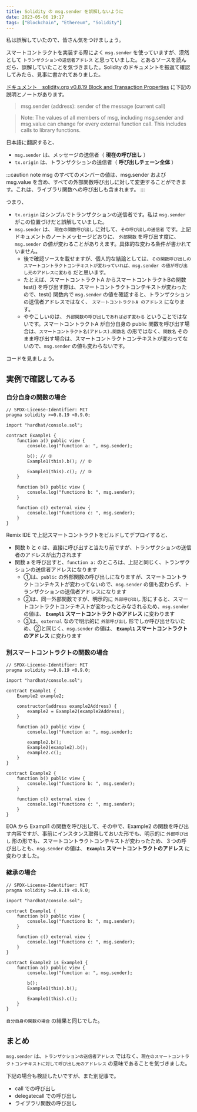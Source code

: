 ```yaml
---
title: Solidity の msg.sender を誤解しないように
date: 2023-05-06 19:17
tags: ["Blockchain", "Ethereum", "Solidity"]
---
```


私は誤解していたので、皆さん気をつけましょう。

スマートコントラクトを実装する際によく `msg.sender` を使っていますが、漠然として `トランザクションの送信者アドレス` と思っていました。とあるソースを読んだら、誤解していたことを気づきました。Solidity のドキュメントを振返て確認してみたら、見事に書かれてありました。

[ドキュメント　solidity.org v0.8.19 Block and Transaction Properties](https://docs.soliditylang.org/en/v0.8.19/units-and-global-variables.html#block-and-transaction-properties) に下記の説明とノートがあります。

> msg.sender (address): sender of the message (current call)

> Note:
> The values of all members of msg, including msg.sender and msg.value can change for every external function call. This includes calls to library functions.

<!--truncate-->

日本語に翻訳すると、

- `msg.sender` は、メッセージの送信者（ **現在の呼び出し** ）
- `tx.origin` は、トランザクションの送信者（ **呼び出しチェーン全体** ）

:::caution note
msg のすべてのメンバーの値は、msg.sender および msg.value を含め、すべての外部関数呼び出しに対して変更することができます。これは、ライブラリ関数への呼び出しも含まれます。
:::

つまり、

- `tx.origin` はシンプルでトランザクションの送信者です。私は `msg.sender` がこの位置づけだと誤解していました。
- `msg.sender` は、 `現在の関数呼び出し` に対して、`その呼び出しの送信者` です。上記ドキュメントのノートメッセージどおりに、 `外部関数` を呼び出す度に、`msg.sender` の値が変わることがありえます。具体的な変わる条件が書かれていません。
    - 後で確認ソースを載せますが、個人的な結論としては、`その関数呼び出しのスマートコントラクトコンテキストが変わっていれば、msg.sender の値が呼び出し元のアドレスに変わる` だと思います。
    - たとえば、スマートコントラクトA からスマートコントラクトBの関数 test() を呼び出す際は、スマートコントラクトコンテキストが変わったので、test() 関数内で `msg.sender` の値を確認すると、トランザクションの送信者アドレスではなく、 `スマートコントラクトA のアドレス` になります。
    - ややこしいのは、 `外部関数の呼び出しであれば必ず変わる` ということではないです。スマートコントラクトA が自分自身の public 関数を呼び出す場合は、`スマートコントラクト名(アドレス).関数名` の形ではなく、`関数名` そのまま呼び出す場合は、スマートコントラクトコンテキストが変わってないので、`msg.sender` の値も変わらないです。

コードを見ましょう。

## 実例で確認してみる
### 自分自身の関数の場合

```solidity
// SPDX-License-Identifier: MIT
pragma solidity >=0.8.19 <0.9.0;

import "hardhat/console.sol";

contract Example1 {
    function a() public view {
        console.log("function a: ", msg.sender);

        b(); // ①
        Example1(this).b(); // ②

        Example1(this).c(); // ③
    }

    function b() public view {
        console.log("functiono b: ", msg.sender);
    }

    function c() external view {
        console.log("functiono c: ", msg.sender);
    }
}
```

Remix IDE で上記スマートコントラクトをビルドしてデプロイすると、
- 関数 b と c は、直接に呼び出すと当たり前ですが、トランザクションの送信者のアドレスが出力されます
- 関数 a を呼び出すと、`function a:` のところは、上記と同じく、トランザクションの送信者アドレスになります
    - ①は、`public` の外部関数の呼び出しになりますが、スマートコントラクトコンテキストが変わってないので、`msg.sender` の値も変わらず、トランザクションの送信者アドレスになります
    - ②は、同一外部関数ですが、明示的に `外部呼び出し` 形にすると、スマートコントラクトコンテキストが変わったとみなされるため、`msg.sender` の値は、 **`Exampl1` スマートコントラクトのアドレス** に変わります
    - ③は、`external` なので明示的に `外部呼び出し` 形でしか呼び出せないため、②と同じく、`msg.sender` の値は、 **`Exampl1` スマートコントラクトのアドレス** に変わります

### 別スマートコントラクトの関数の場合

```solidity
// SPDX-License-Identifier: MIT
pragma solidity >=0.8.19 <0.9.0;

import "hardhat/console.sol";

contract Example1 {
    Example2 example2;

    constructor(address example2Address) {
        example2 = Example2(example2Address);
    }

    function a() public view {
        console.log("function a: ", msg.sender);

        example2.b();
        Example2(example2).b();
        example2.c();
    }
}

contract Example2 {
    function b() public view {
        console.log("functiono b: ", msg.sender);
    }

    function c() external view {
        console.log("functiono c: ", msg.sender);
    }
}
```

EOA から Exampl1 の関数を呼び出して、その中で、Example2 の関数を呼び出す内容ですが、事前にインスタンス取得しておいた形でも、明示的に `外部呼び出し` 形の形でも、スマートコントラクトコンテキストが変わったため、３つの呼び出しとも、`msg.sender` の値は、 **`Exampl1` スマートコントラクトのアドレス** に変わりました。

### 継承の場合

```solidity
// SPDX-License-Identifier: MIT
pragma solidity >=0.8.19 <0.9.0;

import "hardhat/console.sol";

contract Example1 {
    function b() public view {
        console.log("functiono b: ", msg.sender);
    }

    function c() external view {
        console.log("functiono c: ", msg.sender);
    }
}

contract Example2 is Example1 {
    function a() public view {
        console.log("function a: ", msg.sender);

        b();
        Example1(this).b();

        Example1(this).c();
    }
}
```

`自分自身の関数の場合` の結果と同じでした。

## まとめ
`msg.sender` は、`トランザクションの送信者アドレス` ではなく、`現在のスマートコントラクトコンテキストに対して呼び出し元のアドレレス` の意味であることを気づきました。

下記の場合も検証したいですが、また別記事で。

- call での呼び出し
- delegatecall での呼び出し
- ライブラリ関数の呼び出し
